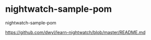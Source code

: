 # nightwatch-sample-pom
nightwatch-sample-pom


https://github.com/dwyl/learn-nightwatch/blob/master/README.md



